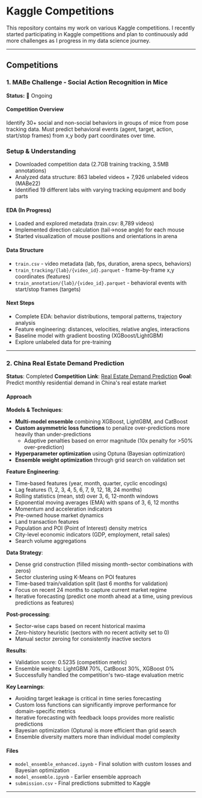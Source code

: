 # Kaggle Competitions

This repository contains my work on various Kaggle competitions. I recently started participating in Kaggle competitions and plan to continuously add more challenges as I progress in my data science journey.

---

## Competitions

### 1. MABe Challenge - Social Action Recognition in Mice

**Status:** 🚧 Ongoing

#### Competition Overview
Identify 30+ social and non-social behaviors in groups of mice from pose tracking data. Must predict behavioral events (agent, target, action, start/stop frames) from x,y body part coordinates over time.



### Setup & Understanding
- Downloaded competition data (2.7GB training tracking, 3.5MB annotations)
- Analyzed data structure: 863 labeled videos + 7,926 unlabeled videos (MABe22)
- Identified 19 different labs with varying tracking equipment and body parts

#### EDA (In Progress)
- Loaded and explored metadata (train.csv: 8,789 videos)
- Implemented direction calculation (tail→nose angle) for each mouse
- Started visualization of mouse positions and orientations in arena

#### Data Structure
- `train.csv` - video metadata (lab, fps, duration, arena specs, behaviors)
- `train_tracking/{lab}/{video_id}.parquet` - frame-by-frame x,y coordinates (features)
- `train_annotation/{lab}/{video_id}.parquet` - behavioral events with start/stop frames (targets)

#### Next Steps
- Complete EDA: behavior distributions, temporal patterns, trajectory analysis
- Feature engineering: distances, velocities, relative angles, interactions
- Baseline model with gradient boosting (XGBoost/LightGBM)
- Explore unlabeled data for pre-training

---

### 2. China Real Estate Demand Prediction

**Status**: Completed
**Competition Link**: [Real Estate Demand Prediction](https://www.kaggle.com/competitions/china-real-estate-demand-prediction)
**Goal**: Predict monthly residential demand in China's real estate market

#### Approach

**Models & Techniques**:
- **Multi-model ensemble** combining XGBoost, LightGBM, and CatBoost
- **Custom asymmetric loss functions** to penalize over-predictions more heavily than under-predictions
  - Adaptive penalties based on error magnitude (10x penalty for >50% over-prediction)
- **Hyperparameter optimization** using Optuna (Bayesian optimization)
- **Ensemble weight optimization** through grid search on validation set

**Feature Engineering**:
- Time-based features (year, month, quarter, cyclic encodings)
- Lag features (1, 2, 3, 4, 5, 6, 7, 9, 12, 18, 24 months)
- Rolling statistics (mean, std) over 3, 6, 12-month windows
- Exponential moving averages (EMA) with spans of 3, 6, 12 months
- Momentum and acceleration indicators
- Pre-owned house market dynamics
- Land transaction features
- Population and POI (Point of Interest) density metrics
- City-level economic indicators (GDP, employment, retail sales)
- Search volume aggregations

**Data Strategy**:
- Dense grid construction (filled missing month-sector combinations with zeros)
- Sector clustering using K-Means on POI features
- Time-based train/validation split (last 6 months for validation)
- Focus on recent 24 months to capture current market regime
- Iterative forecasting (predict one month ahead at a time, using previous predictions as features)

**Post-processing**:
- Sector-wise caps based on recent historical maxima
- Zero-history heuristic (sectors with no recent activity set to 0)
- Manual sector zeroing for consistently inactive sectors

**Results**:
- Validation score: 0.5235 (competition metric)
- Ensemble weights: LightGBM 70%, CatBoost 30%, XGBoost 0%
- Successfully handled the competition's two-stage evaluation metric

**Key Learnings**:
- Avoiding target leakage is critical in time series forecasting
- Custom loss functions can significantly improve performance for domain-specific metrics
- Iterative forecasting with feedback loops provides more realistic predictions
- Bayesian optimization (Optuna) is more efficient than grid search
- Ensemble diversity matters more than individual model complexity

#### Files
- `model_ensemble_enhanced.ipynb` - Final solution with custom losses and Bayesian optimization
- `model_ensemble.ipynb` - Earlier ensemble approach
- `submission.csv` - Final predictions submitted to Kaggle

---

